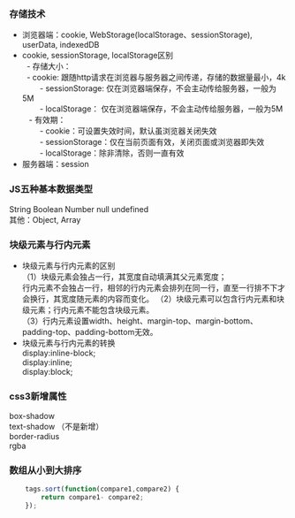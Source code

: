 ### 存储技术
- 浏览器端：cookie, WebStorage(localStorage、sessionStorage), userData, indexedDB
- cookie, sessionStorage, localStorage区别 <br>
    - 存储大小：<br>
         - cookie: 跟随http请求在浏览器与服务器之间传递，存储的数据量最小，4k <br>
         - sessionStorage: 仅在浏览器端保存，不会主动传给服务器，一般为5M <br>
         - localStorage： 仅在浏览器端保存，不会主动传给服务器，一般为5M <br>
    - 有效期：<br>
         - cookie：可设置失效时间，默认虽浏览器关闭失效 <br>
         - sessionStorage：仅在当前页面有效，关闭页面或浏览器即失效 <br>
         - localStorage：除非清除，否则一直有效 <br>
- 服务器端：session
### JS五种基本数据类型  <br>
String Boolean Number null undefined <br>
其他：Object, Array
### 块级元素与行内元素
- 块级元素与行内元素的区别 <br>
（1）块级元素会独占一行，其宽度自动填满其父元素宽度；<br>
行内元素不会独占一行，相邻的行内元素会排列在同一行，直至一行排不下才会换行，其宽度随元素的内容而变化。
（2）块级元素可以包含行内元素和块级元素；行内元素不能包含块级元素。<br>
（3）行内元素设置width、height、margin-top、margin-bottom、padding-top、padding-bottom无效。<br>
- 块级元素与行内元素的转换 <br>
display:inline-block; <br>
display:inline; <br>
display:block; <br>
### css3新增属性 <br>
box-shadow <br>
text-shadow （不是新增）<br>
border-radius <br>
rgba <br>
### 数组从小到大排序
```javascript
    tags.sort(function(compare1,compare2) {
        return compare1- compare2;
    });
```
### 
